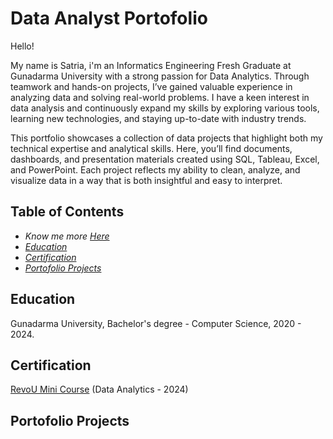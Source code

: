 # Data Analyst Portofolio

Hello!

My name is Satria, i'm an Informatics Engineering Fresh Graduate at Gunadarma University with a strong passion for Data Analytics. Through teamwork and hands-on projects, I’ve gained valuable experience in analyzing data and solving real-world problems. I have a keen interest in data analysis and continuously expand my skills by exploring various tools, learning new technologies, and staying up-to-date with industry trends.

This portfolio showcases a collection of data projects that highlight both my technical expertise and analytical skills. Here, you’ll find documents, dashboards, and presentation materials created using SQL, Tableau, Excel, and PowerPoint. Each project reflects my ability to clean, analyze, and visualize data in a way that is both insightful and easy to interpret.

## Table of Contents

+ *Know me more* [*Here*](linkedin.com/in/satriadwiputro/)
+ [*Education*](https://github.com/Sa0tria/DATA-ANALYST-PORTOFOLIO/tree/main?tab=readme-ov-file#education)
+ [*Certification*]()
+ [*Portofolio Projects*](url)

## Education
Gunadarma University, Bachelor's degree - Computer Science, 2020 - 2024.

## Certification
[RevoU Mini Course](https://drive.google.com/file/d/1ldDjb9B0KALZTbTAabUBK-aWANPp-MRB/view?usp=drive_link) (Data Analytics - 2024)

## Portofolio Projects
